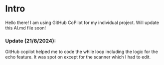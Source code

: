 # Intro
Hello there! I am using GitHub CoPilot for my individual project.
Will update this AI.md file soon!

### Update (21/8/2024):
GitHub copilot helped me to code the while loop including the logic for the echo feature.
It was spot on except for the scanner which I had to edit.